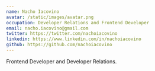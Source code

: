 ```yaml
---
name: Nacho Iacovino
avatar: /static/images/avatar.png
occupation: Developer Relations and Frontend Developer
email: nacho.iacovino@gmail.com
twitter: https://twitter.com/nachoiacovino
linkedin: https://www.linkedin.com/in/nachoiacovino
github: https://github.com/nachoiacovino
---
```


Frontend Developer and Developer Relations.

